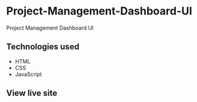 # Project-Management-Dashboard-UI

Project Management Dashboard UI

## Technologies used

* HTML
* CSS
* JavaScript

## View live site
